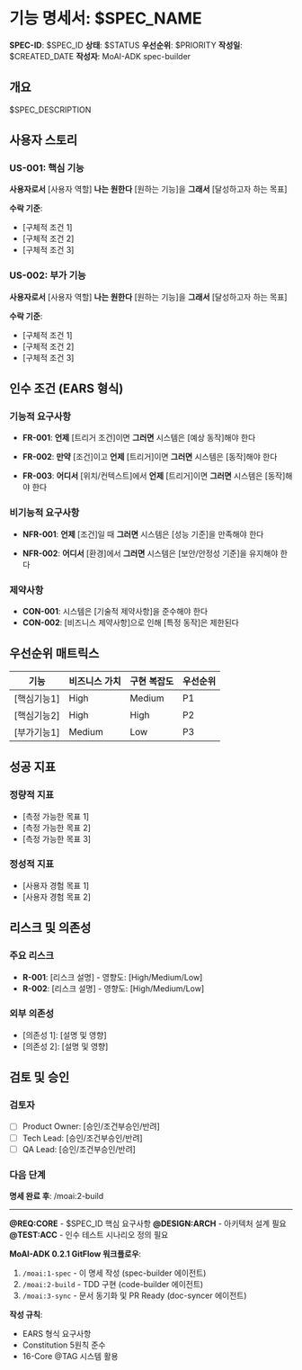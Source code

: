# 기능 명세서: $SPEC_NAME

**SPEC-ID**: $SPEC_ID
**상태**: $STATUS
**우선순위**: $PRIORITY
**작성일**: $CREATED_DATE
**작성자**: MoAI-ADK spec-builder

## 개요

$SPEC_DESCRIPTION

## 사용자 스토리

### US-001: 핵심 기능

**사용자로서** [사용자 역할]
**나는 원한다** [원하는 기능]을
**그래서** [달성하고자 하는 목표]

**수락 기준**:
- [구체적 조건 1]
- [구체적 조건 2]
- [구체적 조건 3]

### US-002: 부가 기능

**사용자로서** [사용자 역할]
**나는 원한다** [원하는 기능]을
**그래서** [달성하고자 하는 목표]

**수락 기준**:
- [구체적 조건 1]
- [구체적 조건 2]
- [구체적 조건 3]

## 인수 조건 (EARS 형식)

### 기능적 요구사항

- **FR-001**: **언제** [트리거 조건]이면
  **그러면** 시스템은 [예상 동작]해야 한다

- **FR-002**: **만약** [조건]이고 **언제** [트리거]이면
  **그러면** 시스템은 [동작]해야 한다

- **FR-003**: **어디서** [위치/컨텍스트]에서 **언제** [트리거]이면
  **그러면** 시스템은 [동작]해야 한다

### 비기능적 요구사항

- **NFR-001**: **언제** [조건]일 때
  **그러면** 시스템은 [성능 기준]을 만족해야 한다

- **NFR-002**: **어디서** [환경]에서
  **그러면** 시스템은 [보안/안정성 기준]을 유지해야 한다

### 제약사항

- **CON-001**: 시스템은 [기술적 제약사항]을 준수해야 한다
- **CON-002**: [비즈니스 제약사항]으로 인해 [특정 동작]은 제한된다

## 우선순위 매트릭스

| 기능 | 비즈니스 가치 | 구현 복잡도 | 우선순위 |
|------|---------------|-------------|----------|
| [핵심기능1] | High | Medium | P1 |
| [핵심기능2] | High | High | P2 |
| [부가기능1] | Medium | Low | P3 |

## 성공 지표

### 정량적 지표
- [측정 가능한 목표 1]
- [측정 가능한 목표 2]
- [측정 가능한 목표 3]

### 정성적 지표
- [사용자 경험 목표 1]
- [사용자 경험 목표 2]

## 리스크 및 의존성

### 주요 리스크
- **R-001**: [리스크 설명] - 영향도: [High/Medium/Low]
- **R-002**: [리스크 설명] - 영향도: [High/Medium/Low]

### 외부 의존성
- [의존성 1]: [설명 및 영향]
- [의존성 2]: [설명 및 영향]

## 검토 및 승인

### 검토자
- [ ] Product Owner: [승인/조건부승인/반려]
- [ ] Tech Lead: [승인/조건부승인/반려]
- [ ] QA Lead: [승인/조건부승인/반려]

### 다음 단계
**명세 완료 후**: /moai:2-build

---

**@REQ:CORE** - $SPEC_ID 핵심 요구사항
**@DESIGN:ARCH** - 아키텍처 설계 필요
**@TEST:ACC** - 인수 테스트 시나리오 정의 필요

**MoAI-ADK 0.2.1 GitFlow 워크플로우**:
1. `/moai:1-spec` - 이 명세 작성 (spec-builder 에이전트)
2. `/moai:2-build` - TDD 구현 (code-builder 에이전트)
3. `/moai:3-sync` - 문서 동기화 및 PR Ready (doc-syncer 에이전트)

**작성 규칙**:
- EARS 형식 요구사항
- Constitution 5원칙 준수
- 16-Core @TAG 시스템 활용